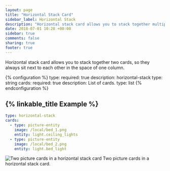 ```yaml
---
layout: page
title: "Horizontal Stack Card"
sidebar_label: Horizontal Stack
description: "Horizontal stack card allows you to stack together multiple cards, so they always sit next to each other in the space of one column."
date: 2018-07-01 10:28 +00:00
sidebar: true
comments: false
sharing: true
footer: true
---
```


Horizontal stack card allows you to stack together two cards, so they always sit next to each other in the space of one column.

{% configuration %}
type:
  required: true
  description: horizontal-stack
  type: string
cards:
  required: true
  description: List of cards.
  type: list
{% endconfiguration %}

## {% linkable_title Example %}

```yaml
type: horizontal-stack
cards:
  - type: picture-entity
    image: /local/bed_1.png
    entity: light.ceiling_lights
  - type: picture-entity
    image: /local/bed_2.png
    entity: light.bed_light
```

<p class='img'>
  <img src='/images/lovelace/lovelace_horizontal_stack.PNG' alt='Two picture cards in a horizontal stack card'>
  Two picture cards in a horizontal stack card.
</p>
